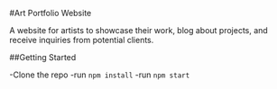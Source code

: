 #Art Portfolio Website

A website for artists to showcase their work, blog about projects, and receive inquiries from potential clients.

##Getting Started

-Clone the repo
-run `npm install`
-run `npm start`